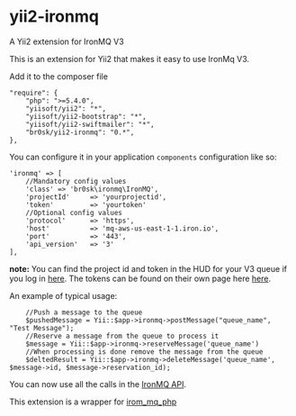 # yii2-ironmq
A Yii2 extension for IronMQ V3

This is an extension for Yii2 that makes it easy to use IronMq V3.


Add it to the composer file

	"require": {
        "php": ">=5.4.0",
        "yiisoft/yii2": "*",
        "yiisoft/yii2-bootstrap": "*",
        "yiisoft/yii2-swiftmailer": "*",
	  	"br0sk/yii2-ironmq": "0.*",
    },

You can configure it in your application `components` configuration like so:

    'ironmq' => [
		//Mandatory config values
        'class' => 'br0sk\ironmq\IronMQ',
        'projectId' 	=> 'yourprojectid',
        'token' 		=> 'yourtoken'
		//Optional config values
		'protocol'  	=> 'https',
        'host'      	=> 'mq-aws-us-east-1-1.iron.io',
        'port'      	=> '443',
        'api_version' 	=> '3'
    ],
	

**note:** You can find the project id and token in the HUD for your V3 queue if you log in [here](https://hud-e.iron.io/). 
The tokens can be found on their own page here [here](https://hud.iron.io/tokens).

An example of typical usage:

		//Push a message to the queue
		$pushedMessage = Yii::$app->ironmq->postMessage("queue_name", "Test Message");
		//Reserve a message from the queue to process it
		$message = Yii::$app->ironmq->reserveMessage('queue_name')
		//When processing is done remove the message from the queue
		$deltedResult = Yii::$app->ironmq->deleteMessage('queue_name', $message->id, $message->reservation_id);

		
    
You can now use all the calls in the [IronMQ API](http://dev.iron.io/mq/3/reference/api/). 

This extension is a wrapper for [irom_mq_php](https://github.com/iron-io/iron_mq_php/tree/v4)

